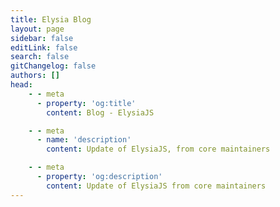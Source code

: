 ```yaml
---
title: Elysia Blog
layout: page
sidebar: false
editLink: false
search: false
gitChangelog: false
authors: []
head:
    - - meta
      - property: 'og:title'
        content: Blog - ElysiaJS

    - - meta
      - name: 'description'
        content: Update of ElysiaJS, from core maintainers

    - - meta
      - property: 'og:description'
        content: Update of ElysiaJS from core maintainers
---
```


<script setup>
    import Blogs from './components/blog/Landing.vue'
</script>

<Blogs
  :blogs="[
      {
        title: 'Introducing OpenAPI Type Gen for Elysia',
		href: '/blog/openapi-type-gen',
		cover: 'cover.webp',
		detail: 'Elysia now supports OpenAPI Type Gen, a powerful tool that automatically generates OpenAPI documentation from your Elysia routes and types without any manual annotation.'
      },
      {
        title: 'Elysia 1.3 and Scientific Witchery',
        href: '/blog/elysia-13',
        cover: 'elysia-13.webp',
        detail: 'Near 0 overhead normalization with Exact Mirror, Bun System Router, Standalone Validator, Half the type instatiation, and significant memory usage reduction and faster start up time.'
      },
      {
        title: 'Elysia 1.2 - You and Me',
        href: '/blog/elysia-12',
        cover: 'elysia-12.webp',
        detail: 'Introducing Adapter for universal runtime suppport, Object macro with resolve, Parser with custom name, WebSocket with lifecycle, TypeBox 0.34 with recursive type, and Eden validation inference.'
      },
	  {
	    title: 'Elysia 1.1 - Grown-up\'s Paradise',
	    href: '/blog/elysia-11',
        cover: 'elysia-11.webp',
	    detail: 'Introducing OpenTelemetry, and Trace v2. Data coercion and normalization. Guard plugin and bulk cast. Optional path parameter. Decorator and Response status reconcilation. Generator response stream.'
	  },
      {
        title: 'Elysia 1.0 - Lament of the Fallen',
        href: '/blog/elysia-10',
        cover: 'lament-of-the-fallen.webp',
        detail: 'Introducing Sucrose, a better static code analysis engine, improved starts up time up to 14x, remove 40 routes/instance limitation, faster type inference up to ~3.8x, Eden Treaty 2, Hook type (breaking change), and inline error for strict type check.'
      },
      {
        title: 'Introducing Elysia 0.8 - Gate of Steiner',
        href: '/blog/elysia-08',
        cover: 'gate-of-steiner.webp',
        detail: 'Introducing Macro API, a new way to interact with Elysia. New Lifecycle, resolve, and mapResponse to interact with Elysia even more. Static Content to compile static resource ahead of time. Default Property, Default Header and several improvement.'
      },
      {
        title: 'Introducing Elysia 0.7 - Stellar Stellar',
        href: '/blog/elysia-07',
        cover: 'stellar-stellar.webp',
        detail: 'Introducing up to 13x faster type inference. Declarative telemetry with trace. Reactive cookie model, and cookie validation. TypeBox 0.31 and custom decoder support. Rewritten Web Socket. Definitions remapping and custom affix. Leading more solid foundation for Elysia for a brighter future.'
      },
      {
        title: 'Introducing Elysia 0.6 - This Game',
        href: '/blog/elysia-06',
        cover: 'this-game.webp',
        detail: 'Introducing re-imagined plugin model, dynamic mode, better developer experience with declarative custom error, customizable loose and strict path mapping, TypeBox 0.30 and WinterCG framework interlop. Pushing the boundary of what is possible once again'
      },
      {
        title: 'Accelerate your next Prisma server with Elysia',
        href: '/blog/with-prisma',
        cover: 'prism.webp',
        detail: 'With the support of Prisma with Bun and Elysia, we are entering a new era of a new level of developer experience. For Prisma we can accelerate our interaction with database, Elysia accelerate our creation of backend web server in term of both developer experience and performance.'
      },
      {
          title: 'Introducing Elysia 0.5 - Radiant',
          href: '/blog/elysia-05',
          cover: 'radiant.webp',
          detail: 'Introducing Static Code Analysis, New router Memoirist, TypeBox 0.28, Numeric type, inline schema, state/decorate/model/group rework, and type stability.'
      },
      {
          title: 'Introducing Elysia 0.4 - 月夜の音楽会 (Moonlit Night Concert)',
          href: '/blog/elysia-04',
          cover: 'moonlit-night-concert.webp',
          detail: 'Introducing Ahead of Time Compilation, TypeBox 0.26, Response validation per status, and Separation of Elysia Fn.'
      },
      {
          title: 'Elysia with Supabase. Your next backend at sonic speed',
          href: '/blog/elysia-supabase',
          cover: 'elysia-supabase.webp',
          detail: 'Elysia, and Supabase are a great match for rapidly developing prototype in less than a hour, let\'s take a look of how we can take advantage of both.'
      },
      {
          title: 'Introducing Elysia 0.3 - 大地の閾を探して [Looking for Edge of Ground]',
          href: '/blog/elysia-03',
          cover: 'edge-of-ground.webp',
          detail: 'Introducing Elysia Fn, Type Rework for highly scalable TypeScript performance, File Upload support and validation, Reworked Eden Treaty.'
      },
      {
          title: 'Introducing Elysia 0.2 - The Blessing',
          href: '/blog/elysia-02',
          cover: 'blessing.webp',
          detail: 'Introducing Elysia 0.2, bringing more improvement, mainly on TypeScript performance, type-inference, and better auto-completion and some new features to reduce boilerplate.'
      }
  ]"
/>
